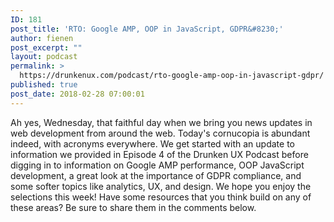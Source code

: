 ```yaml
---
ID: 181
post_title: 'RTO: Google AMP, OOP in JavaScript, GDPR&#8230;'
author: fienen
post_excerpt: ""
layout: podcast
permalink: >
  https://drunkenux.com/podcast/rto-google-amp-oop-in-javascript-gdpr/
published: true
post_date: 2018-02-28 07:00:01
---
```

Ah yes, Wednesday, that faithful day when we bring you news updates in web development from around the web. Today's cornucopia is abundant indeed, with acronyms everywhere. We get started with an update to information we provided in Episode 4 of the Drunken UX Podcast before digging in to information on Google AMP performance, OOP JavaScript development, a great look at the importance of GDPR compliance, and some softer topics like analytics, UX, and design. We hope you enjoy the selections this week! Have some resources that you think build on any of these areas? Be sure to share them in the comments below.
